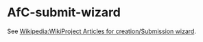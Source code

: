 # AfC-submit-wizard

See [Wikipedia:WikiProject Articles for creation/Submission wizard](https://en.wikipedia.org/wiki/Wikipedia:WikiProject_Articles_for_creation/Submission_wizard).

